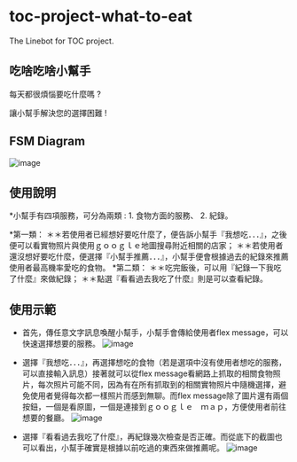 # toc-project-what-to-eat

The Linebot for TOC project.


## 吃啥吃啥小幫手

每天都很煩惱要吃什麼嗎 ?

讓小幫手解決您的選擇困難 !


## FSM Diagram
![image](https://github.com/Shulammiteya/toc-project-what-to-eat/blob/main/machine_diagram.png?raw=true)


## 使用說明

*小幫手有四項服務，可分為兩類 : 1. 食物方面的服務、  2. 紀錄。

*第一類：
＊＊若使用者已經想好要吃什麼了，便告訴小幫手『我想吃．．．』，之後便可以看實物照片與使用ｇｏｏｇｌｅ地圖搜尋附近相關的店家；
＊＊若使用者還沒想好要吃什麼，便選擇『小幫手推薦．．．』，小幫手便會根據過去的紀錄來推薦使用者最高機率愛吃的食物。
*第二類：
＊＊吃完飯後，可以用『紀錄一下我吃了什麼』來做紀錄；
＊＊點選『看看過去我吃了什麼』則是可以查看紀錄。

## 使用示範

* 首先，傳任意文字訊息喚醒小幫手，小幫手會傳給使用者flex message，可以快速選擇想要的服務。
	![image](https://github.com/Shulammiteya/toc-project-what-to-eat/blob/main/img/1.png?raw=true)

* 選擇『我想吃．．．』，再選擇想吃的食物（若是選項中沒有使用者想吃的服務，可以直接輸入訊息）接著就可以從flex message看網路上抓取的相關食物照片，每次照片可能不同，因為有在所有抓取到的相關實物照片中隨機選擇，避免使用者覺得每次都一樣照片而感到無聊。而flex message除了圖片還有兩個按鈕，一個是看原圖，一個是連接到ｇｏｏｇｌｅ　ｍａｐ，方便使用者前往想要的餐廳。
	![image](https://github.com/Shulammiteya/toc-project-what-to-eat/blob/main/img_fix/%E5%9C%96%E7%89%871.png?raw=true)
	
* 選擇『看看過去我吃了什麼』，再紀錄幾次檢查是否正確。而從底下的截圖也可以看出，小幫手確實是根據以前吃過的東西來做推薦呢。
	![image](https://github.com/Shulammiteya/toc-project-what-to-eat/blob/main/img_fix/%E5%9C%96%E7%89%872.png?raw=true)
